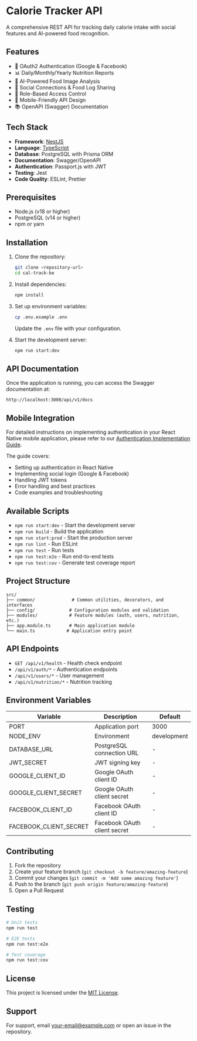 # Calorie Tracker API

A comprehensive REST API for tracking daily calorie intake with social features and AI-powered food recognition.

## Features

- 🔐 OAuth2 Authentication (Google & Facebook)
- 📊 Daily/Monthly/Yearly Nutrition Reports
- 🤖 AI-Powered Food Image Analysis
- 👥 Social Connections & Food Log Sharing
- 👮 Role-Based Access Control
- 📱 Mobile-Friendly API Design
- 📚 OpenAPI (Swagger) Documentation

## Tech Stack

- **Framework**: [NestJS](https://nestjs.com/)
- **Language**: [TypeScript](https://www.typescriptlang.org/)
- **Database**: PostgreSQL with Prisma ORM
- **Documentation**: Swagger/OpenAPI
- **Authentication**: Passport.js with JWT
- **Testing**: Jest
- **Code Quality**: ESLint, Prettier

## Prerequisites

- Node.js (v18 or higher)
- PostgreSQL (v14 or higher)
- npm or yarn

## Installation

1. Clone the repository:
   ```bash
   git clone <repository-url>
   cd cal-track-be
   ```

2. Install dependencies:
   ```bash
   npm install
   ```

3. Set up environment variables:
   ```bash
   cp .env.example .env
   ```
   Update the `.env` file with your configuration.

4. Start the development server:
   ```bash
   npm run start:dev
   ```

## API Documentation

Once the application is running, you can access the Swagger documentation at:
```
http://localhost:3000/api/v1/docs
```

## Mobile Integration

For detailed instructions on implementing authentication in your React Native mobile application, please refer to our [Authentication Implementation Guide](docs/auth-implementation.md).

The guide covers:
- Setting up authentication in React Native
- Implementing social login (Google & Facebook)
- Handling JWT tokens
- Error handling and best practices
- Code examples and troubleshooting

## Available Scripts

- `npm run start:dev` - Start the development server
- `npm run build` - Build the application
- `npm run start:prod` - Start the production server
- `npm run lint` - Run ESLint
- `npm run test` - Run tests
- `npm run test:e2e` - Run end-to-end tests
- `npm run test:cov` - Generate test coverage report

## Project Structure

```
src/
├── common/              # Common utilities, decorators, and interfaces
├── config/             # Configuration modules and validation
├── modules/            # Feature modules (auth, users, nutrition, etc.)
├── app.module.ts       # Main application module
└── main.ts            # Application entry point
```

## API Endpoints

- `GET /api/v1/health` - Health check endpoint
- `/api/v1/auth/*` - Authentication endpoints
- `/api/v1/users/*` - User management
- `/api/v1/nutrition/*` - Nutrition tracking

## Environment Variables

| Variable | Description | Default |
|----------|-------------|---------|
| PORT | Application port | 3000 |
| NODE_ENV | Environment | development |
| DATABASE_URL | PostgreSQL connection URL | - |
| JWT_SECRET | JWT signing key | - |
| GOOGLE_CLIENT_ID | Google OAuth client ID | - |
| GOOGLE_CLIENT_SECRET | Google OAuth client secret | - |
| FACEBOOK_CLIENT_ID | Facebook OAuth client ID | - |
| FACEBOOK_CLIENT_SECRET | Facebook OAuth client secret | - |

## Contributing

1. Fork the repository
2. Create your feature branch (`git checkout -b feature/amazing-feature`)
3. Commit your changes (`git commit -m 'Add some amazing feature'`)
4. Push to the branch (`git push origin feature/amazing-feature`)
5. Open a Pull Request

## Testing

```bash
# Unit tests
npm run test

# E2E tests
npm run test:e2e

# Test coverage
npm run test:cov
```

## License

This project is licensed under the [MIT License](LICENSE).

## Support

For support, email [your-email@example.com](mailto:your-email@example.com) or open an issue in the repository.